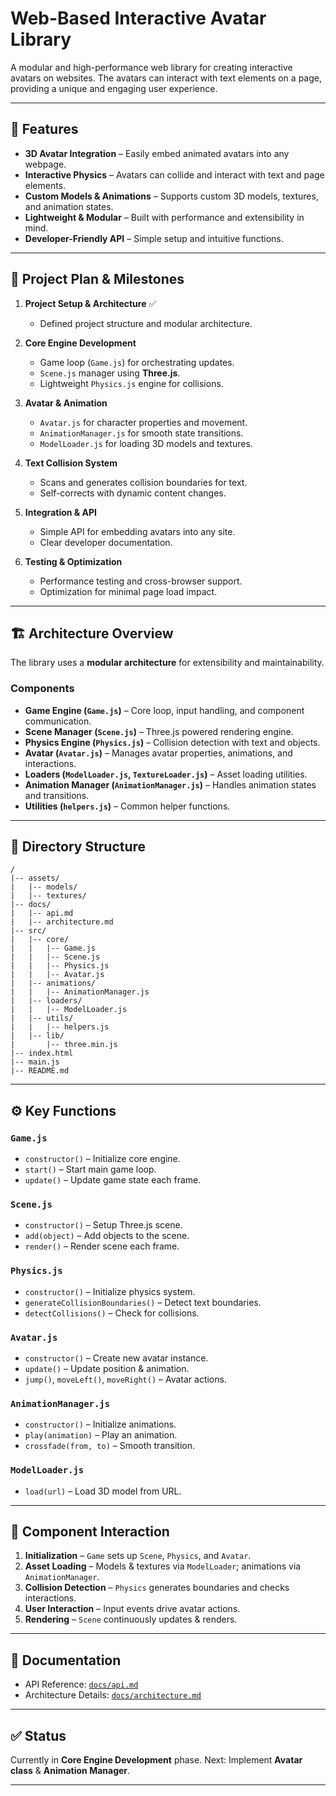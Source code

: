# Web-Based Interactive Avatar Library

A modular and high-performance web library for creating interactive avatars on websites.
The avatars can interact with text elements on a page, providing a unique and engaging user experience.

---

## 🚀 Features

- **3D Avatar Integration** – Easily embed animated avatars into any webpage.
- **Interactive Physics** – Avatars can collide and interact with text and page elements.
- **Custom Models & Animations** – Supports custom 3D models, textures, and animation states.
- **Lightweight & Modular** – Built with performance and extensibility in mind.
- **Developer-Friendly API** – Simple setup and intuitive functions.

---

## 📌 Project Plan & Milestones

1. **Project Setup & Architecture** ✅

   - Defined project structure and modular architecture.

2. **Core Engine Development**

   - Game loop (`Game.js`) for orchestrating updates.
   - `Scene.js` manager using **Three.js**.
   - Lightweight `Physics.js` engine for collisions.

3. **Avatar & Animation**

   - `Avatar.js` for character properties and movement.
   - `AnimationManager.js` for smooth state transitions.
   - `ModelLoader.js` for loading 3D models and textures.

4. **Text Collision System**

   - Scans and generates collision boundaries for text.
   - Self-corrects with dynamic content changes.

5. **Integration & API**

   - Simple API for embedding avatars into any site.
   - Clear developer documentation.

6. **Testing & Optimization**

   - Performance testing and cross-browser support.
   - Optimization for minimal page load impact.

---

## 🏗️ Architecture Overview

The library uses a **modular architecture** for extensibility and maintainability.

### Components

- **Game Engine (`Game.js`)** – Core loop, input handling, and component communication.
- **Scene Manager (`Scene.js`)** – Three.js powered rendering engine.
- **Physics Engine (`Physics.js`)** – Collision detection with text and objects.
- **Avatar (`Avatar.js`)** – Manages avatar properties, animations, and interactions.
- **Loaders (`ModelLoader.js`, `TextureLoader.js`)** – Asset loading utilities.
- **Animation Manager (`AnimationManager.js`)** – Handles animation states and transitions.
- **Utilities (`helpers.js`)** – Common helper functions.

---

## 📂 Directory Structure

```
/
|-- assets/
|   |-- models/
|   |-- textures/
|-- docs/
|   |-- api.md
|   |-- architecture.md
|-- src/
|   |-- core/
|   |   |-- Game.js
|   |   |-- Scene.js
|   |   |-- Physics.js
|   |   |-- Avatar.js
|   |-- animations/
|   |   |-- AnimationManager.js
|   |-- loaders/
|   |   |-- ModelLoader.js
|   |-- utils/
|   |   |-- helpers.js
|   |-- lib/
|       |-- three.min.js
|-- index.html
|-- main.js
|-- README.md
```

---

## ⚙️ Key Functions

### `Game.js`

- `constructor()` – Initialize core engine.
- `start()` – Start main game loop.
- `update()` – Update game state each frame.

### `Scene.js`

- `constructor()` – Setup Three.js scene.
- `add(object)` – Add objects to the scene.
- `render()` – Render scene each frame.

### `Physics.js`

- `constructor()` – Initialize physics system.
- `generateCollisionBoundaries()` – Detect text boundaries.
- `detectCollisions()` – Check for collisions.

### `Avatar.js`

- `constructor()` – Create new avatar instance.
- `update()` – Update position & animation.
- `jump()`, `moveLeft()`, `moveRight()` – Avatar actions.

### `AnimationManager.js`

- `constructor()` – Initialize animations.
- `play(animation)` – Play an animation.
- `crossfade(from, to)` – Smooth transition.

### `ModelLoader.js`

- `load(url)` – Load 3D model from URL.

---

## 🔄 Component Interaction

1. **Initialization** – `Game` sets up `Scene`, `Physics`, and `Avatar`.
2. **Asset Loading** – Models & textures via `ModelLoader`; animations via `AnimationManager`.
3. **Collision Detection** – `Physics` generates boundaries and checks interactions.
4. **User Interaction** – Input events drive avatar actions.
5. **Rendering** – `Scene` continuously updates & renders.

---

## 📖 Documentation

- API Reference: [`docs/api.md`](docs/api.md)
- Architecture Details: [`docs/architecture.md`](docs/architecture.md)

---

## ✅ Status

Currently in **Core Engine Development** phase.
Next: Implement **Avatar class** & **Animation Manager**.

---
